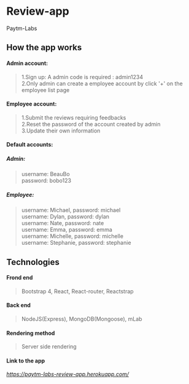 # Review-app
Paytm-Labs
## How the app works
#### Admin account:
> 1.Sign up: A admin code is required : admin1234  <br />2.Only admin can create a employee account by click '+' on the employee list page

#### Employee account:
> 1.Submit the reviews requiring feedbacks <br />2.Reset the password of the account created by admin <br />3.Update their own information
#### Default accounts:
##### Admin:
> username: BeauBo <br /> password: bobo123
##### Employee:
> username: Michael, password: michael <br /> username: Dylan, password: dylan <br /> username: Nate, password: nate <br />
username: Emma, password: emma <br /> username: Michelle, password: michelle <br /> username: Stephanie, password: stephanie <br />
## Technologies
#### Frond end
> Bootstrap 4, React, React-router, Reactstrap
#### Back end
> NodeJS(Express), MongoDB(Mongoose), mLab
#### Rendering method
> Server side rendering
#### Link to the app
*https://paytm-labs-review-app.herokuapp.com/*

